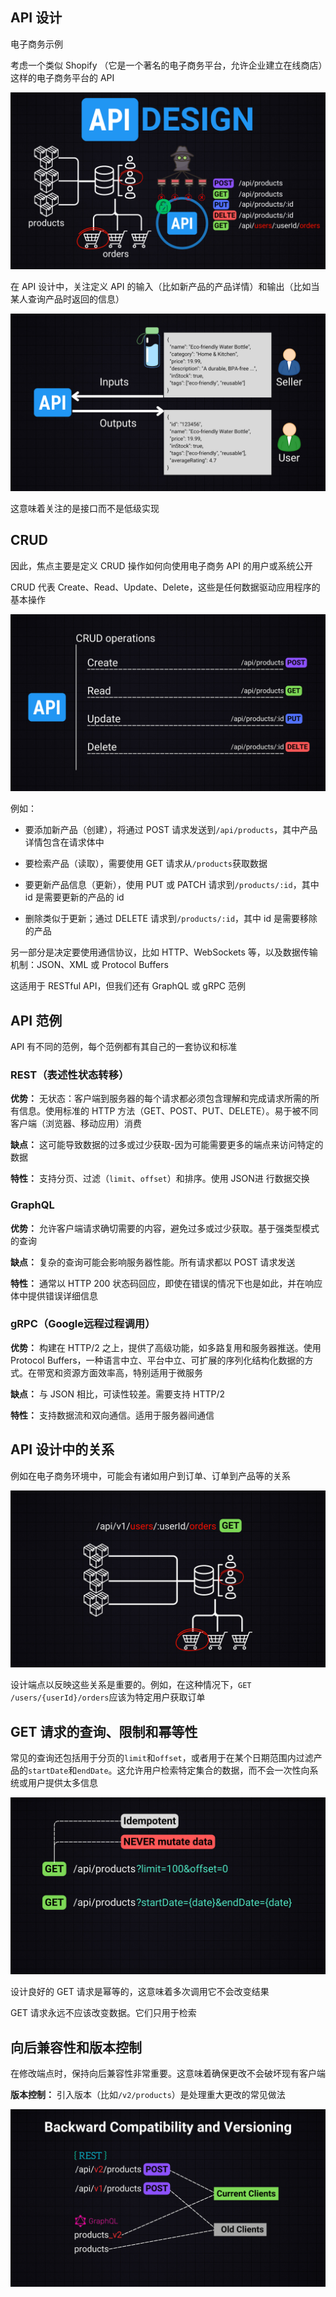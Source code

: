 ## API 设计

电子商务示例

考虑一个类似 Shopify （它是一个著名的电子商务平台，允许企业建立在线商店）这样的电子商务平台的 API

![img](.assets/API设计/API-Design.png)

在 API 设计中，关注定义 API 的输入（比如新产品的产品详情）和输出（比如当某人查询产品时返回的信息）

![img](.assets/API设计/b8r1Kxg2cLIjOORpbEeibfcU9aXKr650qMrcZTbI2DgLhIswx44XDbmC8GFUt9Jib2bJKwwg9pqTzAsC2Lzy0OXg.png)

这意味着关注的是接口而不是低级实现

## CRUD

因此，焦点主要是定义 CRUD 操作如何向使用电子商务 API 的用户或系统公开

CRUD 代表 Create、Read、Update、Delete，这些是任何数据驱动应用程序的基本操作

![img](.assets/API设计/b8r1Kxg2cLIjOORpbEeibfcU9aXKr650qsibmCr91ibQ1aFJf9DgTXBiaD2Erf9LgTlOGZSkuNFQOLef1KYwsz9Glg.png)

例如：

- 要添加新产品（创建），将通过 POST 请求发送到`/api/products`，其中产品详情包含在请求体中

- 要检索产品（读取），需要使用 GET 请求从`/products`获取数据

- 要更新产品信息（更新），使用 PUT 或 PATCH 请求到`/products/:id`，其中 id 是需要更新的产品的 id

- 删除类似于更新；通过 DELETE 请求到`/products/:id`，其中 id 是需要移除的产品

另一部分是决定要使用通信协议，比如 HTTP、WebSockets 等，以及数据传输机制：JSON、XML 或 Protocol Buffers

这适用于 RESTful API，但我们还有 GraphQL 或 gRPC 范例

## API 范例

API 有不同的范例，每个范例都有其自己的一套协议和标准

### REST（表述性状态转移）

**优势：** 无状态：客户端到服务器的每个请求都必须包含理解和完成请求所需的所有信息。使用标准的 HTTP 方法（GET、POST、PUT、DELETE）。易于被不同客户端（浏览器、移动应用）消费

**缺点：** 这可能导致数据的过多或过少获取-因为可能需要更多的端点来访问特定的数据

**特性：** 支持分页、过滤（`limit`、`offset`）和排序。使用 JSON进 行数据交换

### GraphQL

**优势：** 允许客户端请求确切需要的内容，避免过多或过少获取。基于强类型模式的查询

**缺点：** 复杂的查询可能会影响服务器性能。所有请求都以 POST 请求发送

**特性：** 通常以 HTTP 200 状态码回应，即使在错误的情况下也是如此，并在响应体中提供错误详细信息

### gRPC（Google远程过程调用）

**优势：** 构建在 HTTP/2 之上，提供了高级功能，如多路复用和服务器推送。使用 Protocol Buffers，一种语言中立、平台中立、可扩展的序列化结构化数据的方式。在带宽和资源方面效率高，特别适用于微服务

**缺点：** 与 JSON 相比，可读性较差。需要支持 HTTP/2

**特性：** 支持数据流和双向通信。适用于服务器间通信

## API 设计中的关系

例如在电子商务环境中，可能会有诸如用户到订单、订单到产品等的关系

![img](.assets/API设计/b8r1Kxg2cLIjOORpbEeibfcU9aXKr650qwdbvqVAqdRicvdRWiahNvvjmPMnibMwJ9gRKibWLq9iandthSBpu9cZ60wg.png)

设计端点以反映这些关系是重要的。例如，在这种情况下，`GET /users/{userId}/orders`应该为特定用户获取订单

## GET 请求的查询、限制和幂等性

常见的查询还包括用于分页的`limit`和`offset`，或者用于在某个日期范围内过滤产品的`startDate`和`endDate`。这允许用户检索特定集合的数据，而不会一次性向系统或用户提供太多信息

![img](.assets/API设计/b8r1Kxg2cLIjOORpbEeibfcU9aXKr650qEjXsBHPicjibtrLOufciaicO2NSGibDujicfCJ8Bl6T8eGQibXBAx9R5A0chA.png)

设计良好的 GET 请求是幂等的，这意味着多次调用它不会改变结果

GET 请求永远不应该改变数据。它们只用于检索

## 向后兼容性和版本控制

在修改端点时，保持向后兼容性非常重要。这意味着确保更改不会破坏现有客户端

**版本控制：** 引入版本（比如`/v2/products`）是处理重大更改的常见做法

![img](.assets/API设计/b8r1Kxg2cLIjOORpbEeibfcU9aXKr650qVuicQ1gPsrgf2ff4VRGDd2dxgkxrRh62QPWnlEa1ocFn8Mnnwvm8X9Q.png)